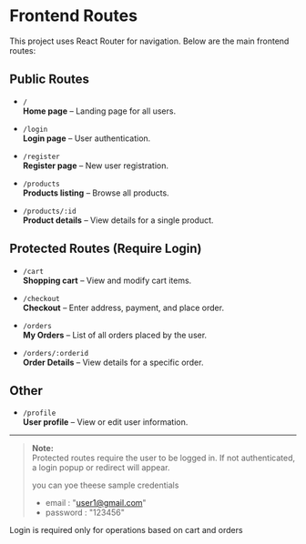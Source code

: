 # Frontend Routes

This project uses React Router for navigation. Below are the main frontend routes:

## Public Routes

- `/`  
  **Home page** – Landing page for all users.

- `/login`  
  **Login page** – User authentication.

- `/register`  
  **Register page** – New user registration.

- `/products`  
  **Products listing** – Browse all products.

- `/products/:id`  
  **Product details** – View details for a single product.

## Protected Routes (Require Login)

- `/cart`  
  **Shopping cart** – View and modify cart items.

- `/checkout`  
  **Checkout** – Enter address, payment, and place order.

- `/orders`  
  **My Orders** – List of all orders placed by the user.

- `/orders/:orderid`  
  **Order Details** – View details for a specific order.

## Other

- `/profile`  
  **User profile** – View or edit user information.

---

> **Note:**  
> Protected routes require the user to be logged in. If not authenticated, a login popup or redirect will appear.
>
> you can yoe theese sample credentials
>
> - email : "user1@gmail.com"
> - password : "123456"

Login is required only for operations based on cart and orders
